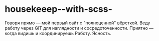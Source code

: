 # housekeeep--with-scss-

Говоря прямо — мой первый сайт с "полноценной" вёрсткой.
Веду работу через GIT для наглядности и сосредоточенности.
Приятно — когда видишь и координируешь Работу. Ясность.
